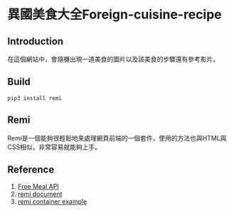 # 異國美食大全Foreign-cuisine-recipe

## Introduction
在這個網站中，會隨機出現一道美食的圖片以及該美食的步驟還有參考影片。



## Build
```
pip3 install remi
```



## Remi
Remi是一個能夠很輕鬆地來處理網頁前端的一個套件，使用的方法也與HTML與CSS相似，非常容易就能夠上手。



## Reference
1. [Free Meal API](https://www.themealdb.com/api.php)
2. [remi document](https://remi.readthedocs.io/en/latest/_modules/remi/gui.html)
3. [remi container example](https://github.com/dddomodossola/remi/blob/master/examples/widgets_overview_app.py)
